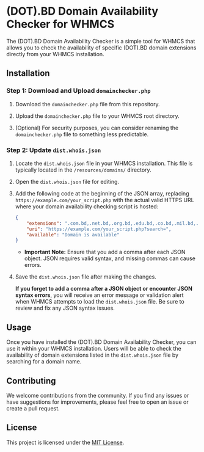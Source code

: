 # (DOT).BD Domain Availability Checker for WHMCS

The (DOT).BD Domain Availability Checker is a simple tool for WHMCS that allows you to check the availability of specific (DOT).BD domain extensions directly from your WHMCS installation.

## Installation

### Step 1: Download and Upload `domainchecker.php`

1. Download the `domainchecker.php` file from this repository.

2. Upload the `domainchecker.php` file to your WHMCS root directory.

3. (Optional) For security purposes, you can consider renaming the `domainchecker.php` file to something less predictable.

### Step 2: Update `dist.whois.json`

1. Locate the `dist.whois.json` file in your WHMCS installation. This file is typically located in the `/resources/domains/` directory.

2. Open the `dist.whois.json` file for editing.

3. Add the following code at the beginning of the JSON array, replacing `https://example.com/your_script.php` with the actual valid HTTPS URL where your domain availability checking script is hosted:

   ```json
   {
       "extensions": ".com.bd,.net.bd,.org.bd,.edu.bd,.co.bd,.mil.bd,.gov.bd,.ac.bd,.info.bd,.tv.bd,.sw.bd",
       "uri": "https://example.com/your_script.php?search=",
       "available": "Domain is available"
   }
   ```

   - **Important Note:** Ensure that you add a comma after each JSON object. JSON requires valid syntax, and missing commas can cause errors.

4. Save the `dist.whois.json` file after making the changes.

   **If you forget to add a comma after a JSON object or encounter JSON syntax errors**, you will receive an error message or validation alert when WHMCS attempts to load the `dist.whois.json` file. Be sure to review and fix any JSON syntax issues.

## Usage

Once you have installed the (DOT).BD Domain Availability Checker, you can use it within your WHMCS installation. Users will be able to check the availability of domain extensions listed in the `dist.whois.json` file by searching for a domain name.

## Contributing

We welcome contributions from the community. If you find any issues or have suggestions for improvements, please feel free to open an issue or create a pull request.

## License

This project is licensed under the [MIT License](LICENSE).
